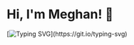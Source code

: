 # Hi, I'm Meghan! 👋
[![Typing SVG](https://readme-typing-svg.demolab.com?font=Fira+Code&duration=2000&pause=1300&color=44F781&width=700&lines=Welcome+to+my+Git!;I'm+interested+in+database+management+for+bioinformatics;I+also+like+population+genetics;And+I+love+all+things+plants!)](https://git.io/typing-svg)
